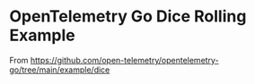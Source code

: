# OpenTelemetry Go Dice Rolling Example

From https://github.com/open-telemetry/opentelemetry-go/tree/main/example/dice

